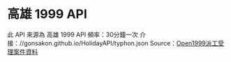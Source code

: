 # 高雄 1999 API
此 API 來源為 高雄 1999 API
頻率：30分鐘一次
介接：//gonsakon.github.io/HolidayAPI/typhon.json
Source：[Open1999派工受理案件資料](http://data.kcg.gov.tw/dataset/open1999)
